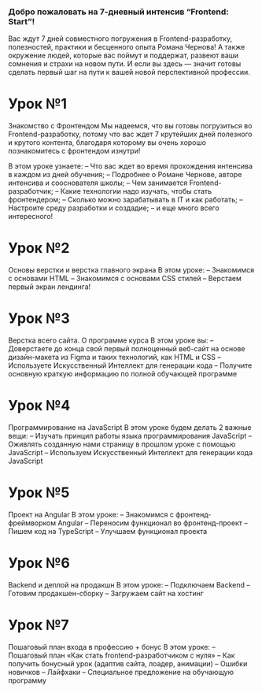 ### Добро пожаловать на 7-дневный интенсив “Frontend: Start”!
Вас ждут 7 дней совместного погружения в Frontend-разработку, полезностей, практики и бесценного опыта Романа Чернова! А также окружение людей, которые вас поймут и поддержат, развеют ваши сомнения и страхи на новом пути. И если вы здесь — значит готовы сделать первый шаг на пути к вашей новой перспективной профессии.

# Урок №1
Знакомство с Фронтендом
Мы надеемся, что вы готовы погрузиться во Frontend-разработку, потому что вас ждет 7 крутейших дней полезного и крутого контента, благодаря которому вы очень хорошо познакомитесь с фронтендом изнутри!

В этом уроке узнаете:
– Что вас ждет во время прохождения интенсива в каждом из дней обучения;
– Подробнее о Романе Чернове, авторе интенсива и сооснователя школы;
– Чем занимается Frontend-разработчик;
– Какие технологии надо изучать, чтобы стать фронтендером;
– Сколько можно зарабатывать в IT и как работать;
– Настроите среду разработки и создадие;
– и еще много всего интересного!

# Урок №2
Основы верстки и верстка главного экрана
В этом уроке:
– Знакомимся с основами HTML
– Знакомимся с основами CSS стилей
– Верстаем первый экран лендинга!

# Урок №3
Верстка всего сайта. О программе курса
В этом уроке вы:
– Доверстаете до конца свой первый полноценный веб-сайт на основе дизайн-макета из Figma и таких технологий, как HTML и CSS
– Используете Искусственный Интеллект для генерации кода
– Получите основную краткую информацию по полной обучающей программе

# Урок №4
Программирование на JavaScript
В этом уроке будем делать 2 важные вещи:
– Изучать принцип работы языка программирования JavaScript
– Оживлять созданную нами страницу в прошлом уроке с помощью JavaScript
– Используем Искусственный Интеллект для генерации кода JavaScript

# Урок №5
Проект на Angular
В этом уроке:
– Знакомимся с фронтенд-фреймворком Angular
– Переносим функционал во фронтенд-проект
– Пишем код на TypeScript
– Улучшаем функционал проекта

# Урок №6
Backend и деплой на продакшн
В этом уроке:
– Подключаем Backend
– Готовим продакшен-сборку
– Загружаем сайт на хостинг

# Урок №7
Пошаговый план входа в профессию + бонус
В этом уроке:
– Пошаговый план «Как стать frontend-разработчиком с нуля»
– Как получить бонусный урок (адаптив сайта, лоадер, анимации)
– Ошибки новичков
– Лайфхаки
– Специальное предложение на обучающую программу



